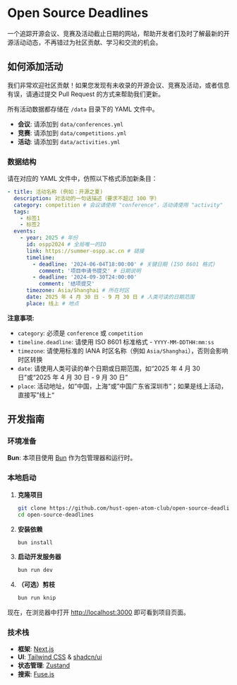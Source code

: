 # Open Source Deadlines

一个追踪开源会议、竞赛及活动截止日期的网站，帮助开发者们及时了解最新的开源活动动态，不再错过为社区贡献、学习和交流的机会。

## 如何添加活动

我们非常欢迎社区贡献！如果您发现有未收录的开源会议、竞赛及活动，或者信息有误，请通过提交 Pull Request 的方式来帮助我们更新。

所有活动数据都存储在 `/data` 目录下的 YAML 文件中。

- **会议**: 请添加到 `data/conferences.yml`
- **竞赛**: 请添加到 `data/competitions.yml`
- **活动**: 请添加到 `data/activities.yml`

### 数据结构

请在对应的 YAML 文件中，仿照以下格式添加新条目：

```yaml
- title: 活动名称 (例如：开源之夏)
  description: 对活动的一句话描述（要求不超过 100 字）
  category: competition # 会议请使用 "conference"，活动请使用 "activity"
  tags:
    - 标签1
    - 标签2
  events:
    - year: 2025 # 年份
      id: ospp2024 # 全局唯一的ID
      link: https://summer-ospp.ac.cn # 链接
      timeline:
        - deadline: '2024-06-04T18:00:00' # 关键日期 (ISO 8601 格式)
          comment: '项目申请书提交' # 日期说明
        - deadline: '2024-09-30T24:00:00'
          comment: '结项提交'
      timezone: Asia/Shanghai # 所在时区
      date: 2025 年 4 月 30 日 - 9 月 30 日 # 人类可读的日期范围
      place: 线上 # 地点
```

**注意事项:**

- `category`: 必须是 `conference` 或 `competition`
- `timeline.deadline`: 请使用 ISO 8601 标准格式 - `YYYY-MM-DDTHH:mm:ss`
- `timezone`: 请使用标准的 IANA 时区名称（例如 `Asia/Shanghai`），否则会影响时区转换
- `date`: 请使用人类可读的单个日期或日期范围，如“2025 年 4 月 30 日”或“2025 年 4 月 30 日 - 9 月 30 日”
- `place`: 活动地址，如“中国，上海“或”中国广东省深圳市“；如果是线上活动，直接写”线上“

## 开发指南

### 环境准备

**Bun**: 本项目使用 [Bun](https://bun.sh/) 作为包管理器和运行时。

### 本地启动

1. **克隆项目**

    ```bash
    git clone https://github.com/hust-open-atom-club/open-source-deadlines.git
    cd open-source-deadlines
    ```

2. **安装依赖**

    ```bash
    bun install
    ```

3. **启动开发服务器**

    ```bash
    bun run dev
    ```

4. **（可选）剪枝**

    ```bash
    bun run knip
    ```

现在，在浏览器中打开 [http://localhost:3000](http://localhost:3000) 即可看到项目页面。

### 技术栈

- **框架**: [Next.js](https://nextjs.org/)
- **UI**: [Tailwind CSS](https://tailwindcss.com/) & [shadcn/ui](https://ui.shadcn.com/)
- **状态管理**: [Zustand](https://github.com/pmndrs/zustand)
- **搜索**: [Fuse.js](https://github.com/krisk/fuse)
